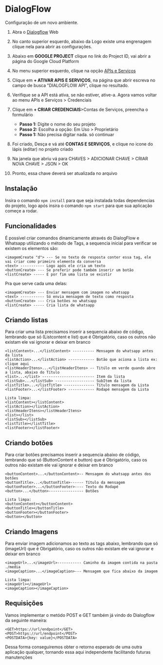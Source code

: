 # DialogFlow

Configuração de um novo ambiente.

1. Abra o [Dialogflow](https://dialogflow.cloud.google.com/) Web
2. No canto superior esquerdo, abaixo da Logo existe uma engrenagem clique nela para abrir as configurações.
3. Abaixo em **GOOGLE PROJECT** clique no link do Project ID, vai abrir a página do Google Cloud Platform
4. No menu superior esquerdo, clique na opção [APIs e Serviços](https://console.cloud.google.com/apis/dashboard?)
5. Clique em **+ ATIVAR APIS E SERVIÇOS**, na página que abrir escreva no campo de busca "DIALOGFLOW API", clique no resultado.
6. Verifique se a API está ativa, se não estiver, ative-a. Agora vamos voltar ao menu APIs e Serviços > Credenciais
7. Clique em **+ CRIAR CREDENCIAIS**>Contas de Serviços, preencha o formulário

    * **Passo 1:** Digite o nome do seu projeto
    * **Passo 2:** Escolha a opção: Em Uso > Proprietário
    * **Passo 1:** Não precisa digitar nada. só continuar
8. Foi criado, Desça e vá até **CONTAS E SERVIÇOS**, e clique no icone do lápis (editar) no projeto criado
9. Na janela que abriu vá para CHAVES > ADICIONAR CHAVE > CRIAR NOVA CHAVE > JSON > OK
10. Pronto, essa chave deverá ser atualizada no arquivo


## Instalação

Insira o comando `npm install` para que seja instalada todas dependencias do projeto, logo após insira o comando `npm start` para que sua aplicação começe a rodar.


## Funcionalidades

É possível criar comandos dinamicamente através do DialogFlow e Whatsapp utilizando o método de Tags, a sequencia inicial para verificar se existem os elementos são: 

```
<imagemCreate "d"> --- Se no texto de resposta conter essa tag, ele vai criar como primeiro elemento da conversa
<text> ----------- Logo após ele cria um texto
<buttonCreate> --- Se preferir pode também inserir um botão
<listCreate> ----- E por fim uma lista se existir
```

Pra que serve cada uma delas:

```
<imagemCreate> --- Enviar mensagem com imagem no whatsapp
<text> ----------- Só envia mensagem de texto como resposta
<buttonCreate> --- Cria botões no whatsapp
<listCreate> ----- Cria lista de whatsapp
```


## Criando listas

Para criar uma lista precisamos inserir a sequencia abaixo de código, lembrando que só (Listcontent e list) que é Obrigatório, caso os outros não existam ele vai ignorar e deixar em branco

```
<listContent>...</listContent> ---------- Mensagem do whatsapp antes da lista
<listAction>...</listAction> ------------ Botão que aciona a lista ex: clique aqui
<listHeaderItens>...</listHeaderItens> -- Titúlo em verde quando abre a lista, abaixo do Título
<list>...</list> ------------------------ Item da lista
<listSub>...</listSub> ------------------ SubItem da lista
<listTitle>...</listTitle> -------------- Título mensagem da Lista
<listFooter>...</listFooter> ------------ Rodapé mensagem da Lista

```

```
Lista limpa:
<listContent></listContent>
<listAction></listAction>
<listHeaderItens></listHeaderItens>
<list></list>
<listSub></listSub>
<listTitle></listTitle>
<listFooter></listFooter>

```

## Criando botões

Para criar botões precisamos inserir a sequencia abaixo de código, lembrando que só (ButtonContent e button) que é Obrigatório, caso os outros não existam ele vai ignorar e deixar em branco

```
<buttonContent>...</buttonContent>-- Mensagem do whatsapp antes dos botões
<buttonTitle>...</buttonTitle>------ Título da mensagem
<buttonFooter>...</buttonFooter>---- Texto do Rodapé
<button>...</button>---------------- Botões
```

```
Lista limpa:
<buttonContent></buttonContent>
<buttonTitle></buttonTitle>
<buttonFooter></buttonFooter>
<button></button>
```

## Criando Imagens

Para enviar imagem adicionamos ao texto as tags abaixo, lembrando que só (imageUrl) que é Obrigatório, caso os outros não existam ele vai ignorar e deixar em branco

```
<imageUrl>...</imageUrl>----------- Caminho da imagem contida na pasta ./media
<imageCaption>...</imageCaption>--- Mensagem que fica abaixo da imagem
```

```
Lista limpa:
<imageUrl></imageUrl>
<imageCaption></imageCaption>
```


## Requisições

Vamos implementar o metódo POST e GET também já vindo do Dialogflow da seguinte maneira:

```
<GET>https://url/endpoint</GET>
<POST>https://url/endpoint</POST>
<POSTDATA>{key: value}</POSTDATA>
```

Dessa forma conseguiremos obter o retorno esperado de uma outra aplicação qualquer, tornando essa aqui independente facilitando futuras manutenções
